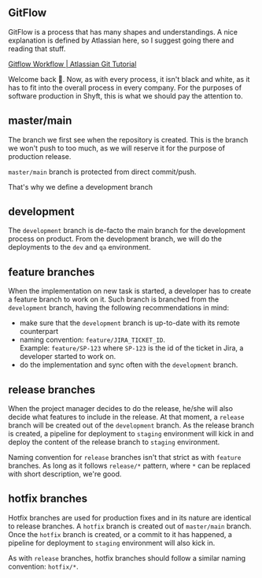 ## GitFlow

GitFlow is a process that has many shapes and understandings. A nice explanation is defined by Atlassian here, so I suggest going there and reading that stuff.

[Gitflow Workflow | Atlassian Git Tutorial](https://www.atlassian.com/git/tutorials/comparing-workflows/gitflow-workflow)

Welcome back 🙂. Now, as with every process, it isn't black and white, as it has to fit into the overall process in every company. For the purposes of software production in Shyft, this is what we should pay the attention to.



## master/main

The branch we first see when the repository is created. This is the branch we won't push to too much, as we will reserve it for the purpose of production release. 

`master/main` branch is protected from direct commit/push.

That's why we define a development branch

## development

The `development` branch is de-facto the main branch for the development process on product. From the development branch, we will do the deployments to the `dev` and `qa` environment.

## feature branches

When the implementation on new task is started, a developer has to create a feature branch to work on it. Such branch is branched from the `development` branch, having the following recommendations in mind:

- make sure that the `development` branch is up-to-date with its remote counterpart
- naming convention: `feature/JIRA_TICKET_ID`.  
Example: `feature/SP-123` where `SP-123` is the id of the ticket in Jira, a developer started to work on.
- do the implementation and sync often with the `development` branch.

## release branches

When the project manager decides to do the release, he/she will also decide what features to include in the release. At that moment, a `release` branch will be created out of the `development` branch. As the release branch is created, a pipeline for deployment to `staging` environment will kick in and deploy the content of the release branch to `staging` environment.

Naming convention for `release` branches isn't that strict as with `feature` branches. As long as it follows `release/*` pattern, where `*` can be replaced with short description, we're good.

## hotfix branches

Hotfix branches are used for production fixes and in its nature are identical to release branches. A `hotfix` branch is created out of `master/main` branch. Once the `hotfix` branch is created, or a commit to it has happened, a pipeline for deployment to `staging` environment will also kick in. 

As with `release` branches, hotfix branches should follow a similar naming convention: `hotfix/*`.